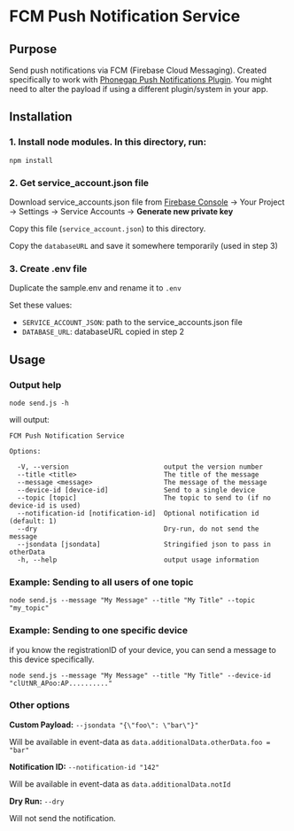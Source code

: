 # FCM Push Notification Service

## Purpose

Send push notifications via FCM (Firebase Cloud Messaging). Created specifically to work with [Phonegap Push Notifications Plugin](https://github.com/phonegap/phonegap-plugin-push/). You might need to alter the payload if using a different plugin/system in your app.


## Installation

### 1. Install node modules. In this directory, run: 

```
npm install
```

### 2. Get service_account.json file

Download service_accounts.json file from [Firebase Console](https://console.firebase.google.com) → Your Project → Settings → Service Accounts → **Generate new private key**

Copy this file (`service_account.json`) to this directory.

Copy the `databaseURL` and save it somewhere temporarily (used in step 3)

### 3. Create .env file

Duplicate the sample.env and rename it to `.env`

Set these values:

- `SERVICE_ACCOUNT_JSON`: path to the service_accounts.json file
- `DATABASE_URL`: databaseURL copied in step 2


## Usage

### Output help

```
node send.js -h
```

will output: 

```
FCM Push Notification Service

Options:

  -V, --version                        output the version number
  --title <title>                      The title of the message
  --message <message>                  The message of the message
  --device-id [device-id]              Send to a single device
  --topic [topic]                      The topic to send to (if no device-id is used)
  --notification-id [notification-id]  Optional notification id (default: 1)
  --dry                                Dry-run, do not send the message
  --jsondata [jsondata]                Stringified json to pass in otherData
  -h, --help                           output usage information

```

### Example: Sending to all users of one topic

```
node send.js --message "My Message" --title "My Title" --topic "my_topic"
```


### Example: Sending to one specific device

if you know the registrationID of your device, you can send a message to this device specifically.

```
node send.js --message "My Message" --title "My Title" --device-id "clUtNR_APoo:AP.........."
```

### Other options

**Custom Payload:** `--jsondata "{\"foo\": \"bar\"}"`

Will be available in event-data as `data.additionalData.otherData.foo = "bar"`

**Notification ID:** `--notification-id "142"`

Will be available in event-data as `data.additionalData.notId`


**Dry Run:** `--dry`

Will not send the notification.

